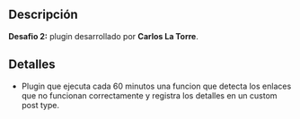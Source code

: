 ## Descripción
**Desafio 2:** plugin desarrollado por **Carlos La Torre**.

## Detalles
- Plugin que ejecuta cada 60 minutos una funcion que detecta los enlaces que no funcionan correctamente y registra los detalles en un custom post type.
